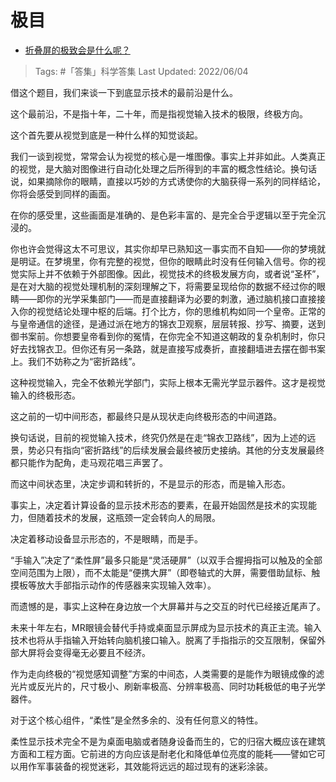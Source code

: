 # 极目

- [折叠屏的极致会是什么呢？](https://www.zhihu.com/question/314054264/answer/618582619)

>Tags: #「答集」科学答集
>Last Updated: 2022/06/04

借这个题目，我们来谈一下到底显示技术的最前沿是什么。

这个最前沿，不是指十年，二十年，而是指视觉输入技术的极限，终极方向。

这个首先要从视觉到底是一种什么样的知觉谈起。

我们一谈到视觉，常常会认为视觉的核心是一堆图像。事实上并非如此。人类真正的视觉，是大脑对图像进行自动化处理之后所得到的丰富的概念性结论。换句话说，如果摘除你的眼睛，直接以巧妙的方式诱使你的大脑获得一系列的同样结论，你将会感受到同样的画面。

在你的感受里，这些画面是准确的、是色彩丰富的、是完全合乎逻辑以至于完全沉浸的。

你也许会觉得这太不可思议，其实你却早已熟知这一事实而不自知——你的梦境就是明证。在梦境里，你有完整的视觉，但你的眼睛此时没有任何输入信号。你的视觉实际上并不依赖于外部图像。因此，视觉技术的终极发展方向，或者说“圣杯”，是在对大脑的视觉处理机制的深刻理解之下，将需要呈现给你的数据不经过你的眼睛——即你的光学采集部门——而是直接翻译为必要的刺激，通过脑机接口直接接入你的视觉结论处理中枢的后端。打个比方，你的思维机构如同一个皇帝。正常的与皇帝通信的途径，是通过派在地方的锦衣卫观察，层层转报、抄写、摘要，送到御书案前。你想要皇帝看到你的冤情，在你完全不知道这朝政的复杂机制时，你只好去找锦衣卫。但你还有另一条路，就是直接写成奏折，直接翻墙进去摆在御书案上。我们不妨称之为“密折路线”。

这种视觉输入，完全不依赖光学部门，实际上根本无需光学显示器件。这才是视觉输入的终极形态。

这之前的一切中间形态，都最终只是从现状走向终极形态的中间道路。

换句话说，目前的视觉输入技术，终究仍然是在走“锦衣卫路线”，因为上述的远景，势必只有指向“密折路线”的后续发展会最终被历史接纳。其他的分支发展最终都只能作为配角，走马观花唱三声罢了。

而这中间状态里，决定步调和转折的，不是显示的形态，而是输入形态。

事实上，决定着计算设备的显示技术形态的要素，在最开始固然是技术的实现能力，但随着技术的发展，这瓶颈一定会转向人的局限。

决定着移动设备显示形态的，不是眼睛，而是手。

“手输入”决定了“柔性屏”最多只能是“灵活硬屏”（以双手合握拇指可以触及的全部空间范围为上限），而不太能是“便携大屏”（即卷轴式的大屏，需要借助鼠标、触摸板等放大手部指示动作的传感器来实现输入效率）。

而遗憾的是，事实上这种在身边放一个大屏幕并与之交互的时代已经接近尾声了。

未来十年左右，MR眼镜会替代手持或桌面显示屏成为显示技术的真正主流。输入技术也将从手指输入开始转向脑机接口输入。脱离了手指指示的交互限制，保留外部大屏将会变得毫无必要且不经济。

作为走向终极的“视觉感知调整”方案的中间态，人类需要的是能作为眼镜成像的滤光片或反光片的，尺寸极小、刷新率极高、分辨率极高、同时功耗极低的电子光学器件。

对于这个核心组件，“柔性”是全然多余的、没有任何意义的特性。

柔性显示技术完全不是为桌面电脑或者随身设备而生的，它的归宿大概应该在建筑方面和工程方面。它前进的方向应该是耐老化和降低单位亮度的能耗——譬如它可以用作军事装备的视觉迷彩，其效能将远远的超过现有的迷彩涂装。